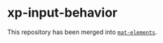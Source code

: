 # xp-input-behavior

This repository has been merged into [`mat-elements`](https://github.com/expandjs/max-elements).

